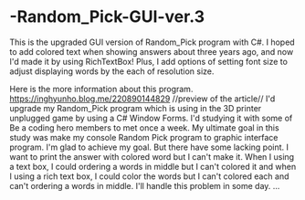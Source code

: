 # -Random_Pick-GUI-ver.3

This is the upgraded GUI version of Random_Pick program with C#. I hoped to add colored text when showing answers about three years ago, and now I'd made it by using RichTextBox! Plus, I add options of setting font size to adjust displaying words by the each of resolution size.

Here is the more information about this program.
https://inghyunho.blog.me/220890144829 //preview of the article// I'd upgrade my Random_Pick program which is using in the 3D printer unplugged game by using a C# Window Forms. I'd studying it with some of Be a coding hero members to met once a week. My ultimate goal in this study was make my console Random Pick program to graphic interface program. I'm glad to achieve my goal. But there have some lacking point. I want to print the answer with colored word but I can't make it. When I using a text box, I could ordering a words in middle but I can't colored it and when I using a rich text box, I could color the words but I can't colored each and can't ordering a words in middle. I'll handle this problem in some day. ...
